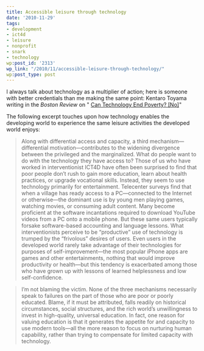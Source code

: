 ```yaml
---
title: Accessible leisure through technology
date: '2010-11-29'
tags:
- development
- ict4d
- leisure
- nonprofit
- snark
- technology
wp:post_id: '2313'
wp_link: "/2010/11/accessible-leisure-through-technology/"
wp:post_type: post
---
```


I always talk about technology as a multiplier of action; here is someone with better credentials than me making the same point: Kentaro Toyama writing in the _Boston Review_ on " [Can Technology End Poverty? [No]](http://www.bostonreview.net/BR35.6/toyama.php)"

The following excerpt touches upon how technology enables the developing world to experience the same leisure activities the developed world enjoys:

> Along with differential access and capacity, a third mechanism—differential motivation—contributes to the widening divergence between the privileged and the marginalized. What do people want to do with the technology they have access to? Those of us who have worked in interventionist ICT4D have often been surprised to find that poor people don’t rush to gain more education, learn about health practices, or upgrade vocational skills. Instead, they seem to use technology primarily for entertainment. Telecenter surveys find that when a village has ready access to a PC—connected to the Internet or otherwise—the dominant use is by young men playing games, watching movies, or consuming adult content. Many become proficient at the software incantations required to download YouTube videos from a PC onto a mobile phone. But these same users typically forsake software-based accounting and language lessons. What interventionists perceive to be “productive” use of technology is trumped by the “frivolous” desires of users. Even users in the developed world rarely take advantage of their technologies for purposes of self-improvement—the most popular iPhone apps are games and other entertainments, nothing that would improve productivity or health—but this tendency is exacerbated among those who have grown up with lessons of learned helplessness and low self-confidence.

>

> I’m not blaming the victim. None of the three mechanisms necessarily speak to failures on the part of those who are poor or poorly educated. Blame, if it must be attributed, falls readily on historical circumstances, social structures, and the rich world’s unwillingness to invest in high-quality, universal education. In fact, one reason for valuing education is that it generates the appetite for and capacity to use modern tools—all the more reason to focus on nurturing human capability, rather than trying to compensate for limited capacity with technology.
